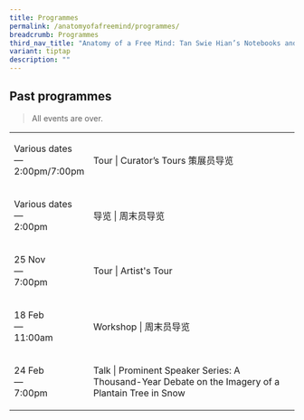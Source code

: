 ```yaml
---
title: Programmes
permalink: /anatomyofafreemind/programmes/
breadcrumb: Programmes
third_nav_title: "Anatomy of a Free Mind: Tan Swie Hian’s Notebooks and Creations"
variant: tiptap
description: ""
---
```

<h2>Past programmes</h2>
<blockquote>
<p>All events are over.</p>
</blockquote>
<table style="minWidth: 50px">
<colgroup>
<col>
<col>
</colgroup>
<tbody>
<tr>
<td rowspan="1" colspan="1">
<p>Various dates
<br>—
<br>2:00pm/7:00pm</p>
</td>
<td rowspan="1" colspan="1">
<p>Tour | Curator’s Tours 策展员导览</p>
<p></p>
</td>
</tr>
<tr>
<td rowspan="1" colspan="1">
<p>Various dates
<br>—
<br>2:00pm</p>
</td>
<td rowspan="1" colspan="1">
<p>导览 | 周末员导览</p>
<p></p>
</td>
</tr>
<tr>
<td rowspan="1" colspan="1">
<p>25 Nov
<br>—
<br>7:00pm</p>
</td>
<td rowspan="1" colspan="1">
<p>Tour | Artist's Tour</p>
<p></p>
</td>
</tr>
<tr>
<td rowspan="1" colspan="1">
<p>18 Feb
<br>—
<br>11:00am</p>
</td>
<td rowspan="1" colspan="1">
<p>Workshop | 周末员导览</p>
<p></p>
</td>
</tr>
<tr>
<td rowspan="1" colspan="1">
<p>24 Feb
<br>—
<br>7:00pm</p>
</td>
<td rowspan="1" colspan="1">
<p>Talk | Prominent Speaker Series: A Thousand-Year Debate on the Imagery
of a Plantain Tree in Snow</p>
<p></p>
</td>
</tr>
</tbody>
</table>
<p></p>